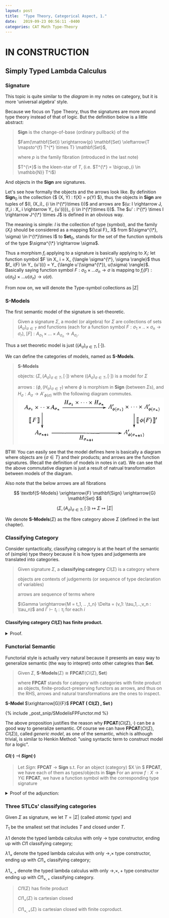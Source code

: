 ```yaml
---
layout: post
title:  "Type Theory, Categorical Aspect, 1."
date:   2019-09-23 00:56:11 -0400
categories: CAT Math Type-Theory
---
```

# IN CONSTRUCTION


## Simply Typed Lambda Calculus

### Signature
This topic is quite similar to the *diagram* in my notes on category, but it is more 'universal algebra' style. 

Because we focus on Type Theory, thus the signatures are more around type theory instead of that of logic. But the definition below is a little abstract:

> **Sign** is the change-of-base (ordinary pullback) of the
> 
>  $Fam(\mathbf{Set}) \xrightarrow{p} \mathbf{Set} \xleftarrow{T \mapsto^{f} T^{*} \times T} \mathbf{Set}$, 
> 
> where $p$ is the family fibration (introduced in the last note)
>
> $T^{\*}$ is the kleen-star of $T$, (i.e. $T^{\*} = \bigcup_{i \in \mathbb{N}} T^i$)

And objects in the **Sign** are signatures. 


Let's see how formally the objects and the arrows look like. By definition **Sign**$_ 0$ is the collection {$ (X, Y) : f(X) = p(Y) $}, thus the objects in **Sign** are tuples of $(I, (X_i)_ {i \in I^{\*}\times I})$ and arrows are $(u: I \rightarrow J, (f_i : X_ i \rightarrow Y_ {u'(i)})_ {i \in I^{\*}\times I})$. The $u' : I^{\*} \times I \rightarrow J^{\*} \times J$ is defined in an obvious way.

The meaning is simple: $I$ is the collection of type (symbol), and the family $(X_i)$ should be considered as a mapping ${\cal F}_ X$ from $(\sigma^{\*}, \sigma) \in I^{\*}\times I$ to **Set**$_ 0$, stands for the set of the function symbols of the type $\sigma^{\*} \rightarrow \sigma$.

Thus a morphism $f_ i$ applying to a signature is basically applying to $X_ i$: let function symbol $F \in X_ i = X_ {\langle \sigma^{\*}, \sigma \rangle}$ thus $f_ i(F) \in Y_ {u'(i)} = Y_ {\langle u'(\sigma^{\*}), u(\sigma) \rangle}$. Basically saying function symbol $F : \sigma_ 0 \times ... \sigma_ n \rightarrow \sigma$ is mapping to $f_ i(F): u(\sigma_ 0) \times ... u(\sigma_ n) \rightarrow u(\sigma)$.




From now on, we will denote the Type-symbol collections as $\vert\Sigma\vert$

### S-Models

The first semantic model of the signature is set-theoretic. 

> Given a signature $\Sigma$, a model (or algebra) for $\Sigma$ are collections of sets $(A_ {\sigma})_ {\sigma \in T}$ and functions (each for a function symbol $F: \sigma_1 \times .. \times \sigma_n \rightarrow \sigma_r$), $[F] : A_{\sigma_1} \times ... \times A_{\sigma_n} \rightarrow A_{\sigma_r}$. 

Thus a set theoretic model is just $((A_\sigma)_{\sigma \in T}, [ \cdot ])$.

We can define the categories of models, named as **S-Models**.

> **S-Models** 
> 
> objects: $(\Sigma, (A_ \sigma)_ {\sigma \in T}, [ \cdot ])$ where $((A_ \sigma)_ {\sigma \in T}, [ \cdot ])$ is a model for $\Sigma$
> 
> arrows : $(\phi, (H_ {\sigma})_ {\sigma \in T})$ where $\phi$ is morphism in **Sign** (between $\Sigma$s), and $H_ \sigma : A_ \sigma \rightarrow A'_ {\phi(\sigma)}$ with the following diagram commutes.
![](/assets/img/2019-10-14-17-34-51.png)




BTW: You can easily see that the model defines here is basically a diagram where objects are $\{\sigma \in T\}$ and their products; and arrows are the function signatures. (Recall the definition of models in notes in cat). We can see that the above commutative diagram is just a result of natrual transformation between models of the diagram.


Also note that the below arrows are all fibrations

$$ \textbf{S-Models} \xrightarrow{F} \mathbf{Sign} \xrightarrow{G} \mathbf{Set} $$

$$ (\Sigma, (A_\sigma)_{\sigma \in T}, [ \cdot ]) \mapsto \Sigma \mapsto \vert\Sigma\vert $$


We denote **S-Models**$(\Sigma)$ as the fibre category above $\Sigma$ (defined in the last chapter). 
### Classifying Category
Consider syntactically, classifying category is at the heart of the semantic of (simple) type theory because it is how types and judgements are translated into categories.

> Given signature $\Sigma$, a **classifying category** $Cl(\Sigma)$ is a category where
> 
>   objects are contexts of judgements (or sequence of type declaration of variables)
> 
>   arrows are sequence of terms where
> 
>   $\Gamma \xrightarrow{M = t_1, .. ,t_n} \Delta = (v_1: \tau_1,..,v_n : \tau_n)$
> and $\Gamma \vdash t_i : \tau_i$ for each $i$


#### Classifying category $Cl(\Sigma)$ has finite product.

<details>
    <summary>Proof.</summary>
    <p>

    </p>
</details>


### Functorial Semantic

Functorial style is actually very natural because it presents an easy way to generalize semantic (the way to intepret) onto other categries than **Set**.

> Given $\Sigma$, **S-Models**$(\Sigma)$ $\cong$ **FPCAT**$(Cl(\Sigma), \mathbf{Set})$
> 
> where **FPCAT** stands for category with categories with finite product as objects, finite-product-preserving functors as arrows, and thus on the RHS, arrows and natural transformations are the ones to inspect.

**S-Model** $\xrightarrow[G]{F}$ **FPCAT ( Cl($\Sigma$) , Set )**


{% include _post_snip/SModelisFPFunctor.md %}

The above proposition justifies the reason why **FPCAT**$(Cl(\Sigma), \cdot)$ can be a good way to generalize semantic. Of course we can have **FPCAT**$(Cl(\Sigma), Cl(\Sigma))$, called *generic model*, as one of the semantic, which is although trivial, is similar to Henkin Method: "using syntactic term to construct model for a logic".  

#### $Cl(\cdot) \dashv Sign(\cdot)$

> Let $Sign :$ **FPCAT** $\rightarrow$ **Sign** s.t. 
> For an object (category) $X \in $ **FPCAT**, we have each of them as types/objects in **Sign**
> For an arrow $f: X \rightarrow Y \in$ **FPCAT**, we have a function symbol with the corresponding type signature

<details>
    <summary>Proof of the adjunction:</summary>
    <p>

    </p>
</details>


### Three STLCs' classifying categories

Given $\Sigma$ as signature, we let $T=\vert\Sigma\vert$ (called *atomic type*) and 

$T_1$ be the smallest set that includes $T$ and closed under $T$.

$\lambda1$ denote the typed lambda calculus with only 
$\rightarrow$ type constructor, ending up with $Cl1$ classifying category;

$\lambda1_ {\times}$ denote the typed lambda calculus with only 
$\rightarrow, \times$ type constructor, ending up with $Cl1_ {\times}$ classifying category;

$\lambda1_ {\times, +}$ denote the typed lambda calculus with only $\rightarrow, \times, +$ type constructor  ending up with $Cl1_ {\times,+}$ classifying category.

> $Cl1(\Sigma)$ has finite product
> 
> $Cl1_ {\times}(\Sigma)$ is cartesian closed
> 
> $Cl1_ {\times, +}(\Sigma)$ is cartesian closed with finite coproduct.